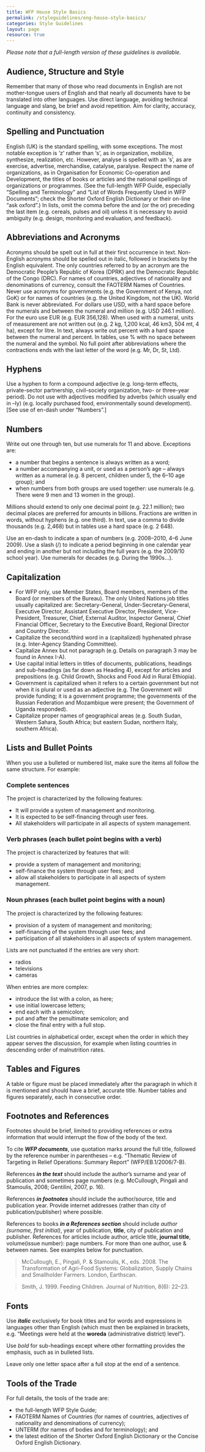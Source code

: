 ```yaml
---
title: WFP House Style Basics
permalink: /styleguidelines/eng-house-style-basics/
categories: Style Guidelines
layout: page
resource: true
---
```


_Please note that a full-length version of these guidelines is available._

## Audience, Structure and Style
Remember that many of those who read documents in English are not mother-tongue users of English and that nearly all documents have to be translated into other languages. Use direct language, avoiding technical language and slang, be brief and avoid repetition. Aim for clarity, accuracy, continuity and consistency. 

## Spelling and Punctuation
English (UK) is the standard spelling, with some exceptions. The most notable exception is ‘z’ rather than ‘s’, as in organization, mobilize, synthesize, realization, etc. However, analyse is spelled with an ‘s’, as are exercise, advertise, merchandise, catalyse, paralyse. Respect the name of organizations, as in Organisation for Economic Co-operation and Development, the titles of books or articles and the national spellings of organizations or programmes. (See the full-length WFP Guide, especially “Spelling and Terminology” and “List of Words Frequently Used in WFP Documents”; check the Shorter Oxford English Dictionary or their on-line “ask oxford”.)
In lists, omit the comma before the and (or the or) preceding the last item (e.g. cereals, pulses and oil) unless it is necessary to avoid ambiguity (e.g. design, monitoring and evaluation, and feedback).

## Abbreviations and Acronyms
Acronyms should be spelt out in full at their first occurrence in text. 
Non-English acronyms should be spelled out in italic, followed in brackets by the English equivalent.
The only countries referred to by an acronym are the Democratic People’s Republic of Korea (DPRK) and the Democratic Republic of the Congo (DRC). For names of countries, adjectives of nationality and denominations of currency, consult the FAOTERM Names of Countries. 
Never use acronyms for governments (e.g. the Government of Kenya, not GoK) or for names of countries (e.g. the United Kingdom, not the UK). World Bank is never abbreviated.
For dollars use USD, with a hard space before the numerals and between the numeral and million (e.g. USD 246.1 million). For the euro use EUR (e.g. EUR 356,128).
When used with a numeral, units of measurement are not written out (e.g. 2 kg, 1,200 kcal, 46 km3, 504 mt, 4 ha), except for litre.
In text, always write out percent with a hard space between the numeral and percent. In tables, use % with no space between the numeral and the symbol.
No full point after abbreviations where the contractions ends with the last letter of the word (e.g. Mr, Dr, St, Ltd).

## Hyphens
Use a hyphen to form a compound adjective (e.g. long-term effects, private-sector partnership, civil-society organization, two- or three-year period). Do not use with adjectives modified by adverbs (which usually end in –ly) (e.g. locally purchased food, environmentally sound development). [See use of en-dash under “Numbers”.]

## Numbers
Write out one through ten, but use numerals for 11 and above. Exceptions are:

* a number that begins a sentence is always written as a word;
* a number accompanying a unit, or used as a person’s age – always written as a
numeral (e.g. 8 percent, children under 5, the 6–10 age group); and
* when numbers from both groups are used together: use numerals (e.g. There were 9
men and 13 women in the group).

Millions should extend to only one decimal point (e.g. 22.1 million); two decimal places are preferred for amounts in billions. Fractions are written in words, without hyphens (e.g. one third). In text, use a comma to divide thousands (e.g. 2,468) but in tables use a hard space (e.g. 2 648).

Use an en-dash to indicate a span of numbers (e.g. 2008–2010, 4–6 June 2009). Use a slash (/) to indicate a period beginning in one calendar year and ending in another but not including the full years (e.g. the 2009/10 school year). Use numerals for decades (e.g. During the 1990s...).

## Capitalization
* For WFP only, use Member States, Board members, members of the Board (or members of the Bureau). The only United Nations job titles usually capitalized are: Secretary-General, Under-Secretary-General, Executive Director, Assistant Executive Director, President, Vice-President, Treasurer, Chief, External Auditor, Inspector General, Chief Financial Officer, Secretary to the Executive Board, Regional Director and Country Director.
* Capitalize the second/third word in a (capitalized) hyphenated phrase (e.g. Inter-Agency Standing Committee).
* Capitalize Annex but not paragraph (e.g. Details on paragraph 3 may be found in Annex I-A).
* Use capital initial letters in titles of documents, publications, headings and sub-headings (as far down as Heading 4), except for articles and prepositions (e.g. Child Growth, Shocks and Food Aid in Rural Ethiopia).
* Government is capitalized when it refers to a certain government but not when it is plural or used as an adjective (e.g. The Government will provide funding; it is a government programme; the governments of the Russian Federation and Mozambique were present; the Government of Uganda responded).
* Capitalize proper names of geographical areas (e.g. South Sudan, Western Sahara, South Africa; but eastern Sudan, northern Italy, southern Africa).


## Lists and Bullet Points
When you use a bulleted or numbered list, make sure the items all follow the same structure. For example:


### Complete sentences
The project is characterized by the following features:

* It will provide a system of management and monitoring.
* It is expected to be self-financing through user fees.
* All stakeholders will participate in all aspects of system management.

### Verb phrases (each bullet point begins with a verb)
The project is characterized by features that will:

* provide a system of management and monitoring;
* self-finance the system through user fees; and
* allow all stakeholders to participate in all aspects of system management.

### Noun phrases (each bullet point begins with a noun)
The project is characterized by the following features:

* provision of a system of management and monitoring;
* self-financing of the system through user fees; and
* participation of all stakeholders in all aspects of system management.

Lists are not punctuated if the entries are very short:

* radios
* televisions
* cameras

When entries are more complex:

* introduce the list with a colon, as here;
* use initial lowercase letters;
* end each with a semicolon;
* put and after the penultimate semicolon; and
* close the final entry with a full stop.

List countries in alphabetical order, except when the order in which they appear serves the discussion, for example when listing countries in descending order of malnutrition rates.

## Tables and Figures

A table or figure must be placed immediately after the paragraph in which it is mentioned and should have a brief, accurate title. Number tables and figures separately, each in consecutive order.

## Footnotes and References

Footnotes should be brief, limited to providing references or extra information that would interrupt the flow of the body of the text.

To cite __*WFP documents*__, use quotation marks around the full title, followed by the reference number in parentheses – e.g. “Thematic Review of Targeting in Relief Operations: Summary Report” (WFP/EB.1/2006/7-B).

References __*in the text*__ should include the author’s surname and year of publication and sometimes page numbers (e.g. McCullough, Pingali and Stamoulis, 2008; Gentilini, 2007, p. 16).


References __*in footnotes*__ should include the author/source, title and publication year. Provide internet addresses (rather than city of publication/publisher) where possible.

References to books __*in a References section*__ should include *author (surname, first initial)*, year of publication, __title__, city of publication and publisher. References for articles include author, article title, __journal title__, volume(issue number): page numbers. For more than one author, use & between names. See examples below for punctuation.

> McCullough, E., Pingali, P. & Stamoulis, K., eds. 2008. The Transformation of Agri-Food Systems: Globalization, Supply Chains and Smallholder Farmers. London, Earthscan.

> Smith, J. 1999. Feeding Children. Journal of Nutrition, 8(6): 22–23.

## Fonts

Use __*italic*__ exclusively for book titles and for words and expressions in languages other than English (which must then be explained in brackets, e.g. “Meetings were held at the __woreda__ (administrative district) level”).

Use *bold* for sub-headings except where other formatting provides the emphasis, such as in bulleted lists.

Leave only one letter space after a full stop at the end of a sentence.

## Tools of the Trade

For full details, the tools of the trade are:

* the full-length WFP Style Guide;
* FAOTERM Names of Countries (for names of countries, adjectives of
nationality and denominations of currency);
* UNTERM (for names of bodies and for terminology); and
* the latest edition of the Shorter Oxford English Dictionary or the Concise
Oxford English Dictionary.